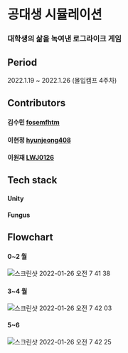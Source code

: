 # 공대생 시뮬레이션
### 대학생의 삶을 녹여낸 로그라이크 게임



## Period
2022.1.19 ~ 2022.1.26 (몰입캠프 4주차)

## Contributors
#### 김수민 [fosemfhtm](https://github.com/fosemfhtm)
#### 이현정 [hyunjeong408](https://github.com/hyunjeong408)
#### 이원재 [LWJ0126](https://github.com/LWJ0126)

## Tech stack
#### Unity
#### Fungus

## Flowchart

#### 0~2 월
![스크린샷 2022-01-26 오전 7 41 38](https://user-images.githubusercontent.com/96766097/151072104-8fff5bb0-e583-4f85-b00f-ef2ccd7c35fe.png)

#### 3~4 월
![스크린샷 2022-01-26 오전 7 42 03](https://user-images.githubusercontent.com/96766097/151072100-2984f861-94c1-427c-b121-c1fc5d609278.png)

#### 5~6 
![스크린샷 2022-01-26 오전 7 42 25](https://user-images.githubusercontent.com/96766097/151072090-3f49785d-637e-4275-957f-a37106d41230.png)

